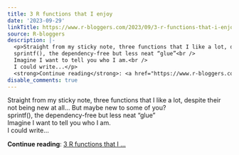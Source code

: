 ```yaml
---
title: 3 R functions that I enjoy
date: '2023-09-29'
linkTitle: https://www.r-bloggers.com/2023/09/3-r-functions-that-i-enjoy/
source: R-bloggers
description: |-
  <p>Straight from my sticky note, three functions that I like a lot, despite their not being new at all… But maybe new to some of you?<br />
  sprintf(), the dependency-free but less neat “glue”<br />
  Imagine I want to tell you who I am.<br />
  I could write...</p>
  <strong>Continue reading</strong>: <a href="https://www.r-bloggers.com/2023/09/3-r-functions-that-i-enjoy/">3 R functions that I ...
disable_comments: true
---
```

<p>Straight from my sticky note, three functions that I like a lot, despite their not being new at all… But maybe new to some of you?<br />
sprintf(), the dependency-free but less neat “glue”<br />
Imagine I want to tell you who I am.<br />
I could write...</p>
<strong>Continue reading</strong>: <a href="https://www.r-bloggers.com/2023/09/3-r-functions-that-i-enjoy/">3 R functions that I ...